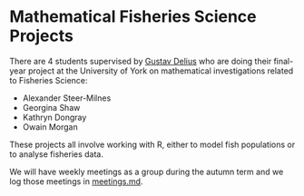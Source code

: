 # Mathematical Fisheries Science Projects

There are 4 students supervised by 
[Gustav Delius](https://www.york.ac.uk/maths/staff/gustav-delius/)
who are doing their final-year project at the University of York on 
mathematical investigations related to Fisheries Science:

-  Alexander Steer-Milnes
-  Georgina Shaw
-  Kathryn Dongray
-  Owain Morgan

These projects all involve working with R, either to model fish populations
or to analyse fisheries data. 

We will have weekly meetings as a group during the autumn term and we log
those meetings in [meetings.md](https://github.com/gustavdelius/fisheries-data-analysis/blob/main/meetings.md).

